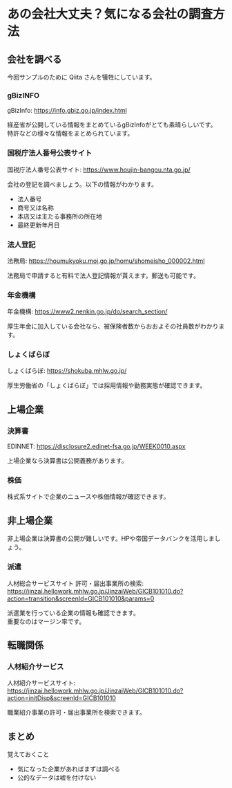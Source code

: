 # あの会社大丈夫？気になる会社の調査方法

## 会社を調べる

今回サンプルのために Qiita さんを犠牲にしています。

### gBizINFO

gBizInfo: https://info.gbiz.go.jp/index.html

経産省が公開している情報をまとめているgBizInfoがとても素晴らしいです。  
特許などの様々な情報をまとめられています。

### 国税庁法人番号公表サイト

国税庁法人番号公表サイト: https://www.houjin-bangou.nta.go.jp/

会社の登記を調べましょう。以下の情報がわかります。

- 法人番号
- 商号又は名称
- 本店又は主たる事務所の所在地
- 最終更新年月日

### 法人登記

法務局: https://houmukyoku.moj.go.jp/homu/shomeisho_000002.html

法務局で申請すると有料で法人登記情報が貰えます。郵送も可能です。

### 年金機構

年金機構: https://www2.nenkin.go.jp/do/search_section/

厚生年金に加入している会社なら、被保険者数からおおよその社員数がわかります。

### しょくばらぼ

しょくばらぼ: https://shokuba.mhlw.go.jp/

厚生労働省の「しょくばらぼ」では採用情報や勤務実態が確認できます。

## 上場企業

### 決算書

EDINNET: https://disclosure2.edinet-fsa.go.jp/WEEK0010.aspx

上場企業なら決算書は公開義務があります。

### 株価

株式系サイトで企業のニュースや株価情報が確認できます。

## 非上場企業

非上場企業は決算書の公開が難しいです。HPや帝国データバンクを活用しましょう。

### 派遣

人材総合サービスサイト 許可・届出事業所の検索: <br>https://jinzai.hellowork.mhlw.go.jp/JinzaiWeb/GICB101010.do?action=transition&screenId=GICB101010&params=0

派遣業を行っている企業の情報も確認できます。  
重要なのはマージン率です。

## 転職関係

### 人材紹介サービス

人材紹介サービスサイト: <br>https://jinzai.hellowork.mhlw.go.jp/JinzaiWeb/GICB101010.do?action=initDisp&screenId=GICB101010

職業紹介事業の許可・届出事業所を検索できます。

## まとめ

覚えておくこと

- 気になった企業があればまずは調べる
- 公的なデータは嘘を付けない

